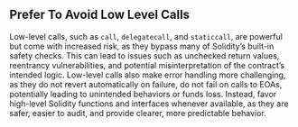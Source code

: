 ## Prefer To Avoid Low Level Calls
Low-level calls, such as `call`, `delegatecall`, and `staticcall`, are powerful but come with increased risk, as they bypass many of Solidity’s built-in safety checks. This can lead to issues such as unchecked return values, reentrancy vulnerabilities, and potential misinterpretation of the contract’s intended logic. Low-level calls also make error handling more challenging, as they do not revert automatically on failure, do not fail on calls to EOAs, potentially leading to unintended behaviors or funds loss. Instead, favor high-level Solidity functions and interfaces whenever available, as they are safer, easier to audit, and provide clearer, more predictable behavior.






